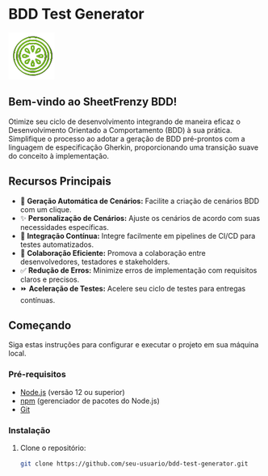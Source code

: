 # BDD Test Generator

![Logo](./src/img/cb1-PhotoRoom.png-PhotoRoom.png)

## Bem-vindo ao SheetFrenzy BDD!

Otimize seu ciclo de desenvolvimento integrando de maneira eficaz o Desenvolvimento Orientado a Comportamento (BDD) à sua prática. Simplifique o processo ao adotar a geração de BDD pré-prontos com a linguagem de especificação Gherkin, proporcionando uma transição suave do conceito à implementação.

## Recursos Principais

- 🚀 **Geração Automática de Cenários:** Facilite a criação de cenários BDD com um clique.
- ✨ **Personalização de Cenários:** Ajuste os cenários de acordo com suas necessidades específicas.
- 🔄 **Integração Contínua:** Integre facilmente em pipelines de CI/CD para testes automatizados.
- 🤝 **Colaboração Eficiente:** Promova a colaboração entre desenvolvedores, testadores e stakeholders.
- ✅ **Redução de Erros:** Minimize erros de implementação com requisitos claros e precisos.
- ⏩ **Aceleração de Testes:** Acelere seu ciclo de testes para entregas contínuas.

## Começando

Siga estas instruções para configurar e executar o projeto em sua máquina local.

### Pré-requisitos

- [Node.js](https://nodejs.org/) (versão 12 ou superior)
- [npm](https://www.npmjs.com/) (gerenciador de pacotes do Node.js)
- [Git](https://git-scm.com/)

### Instalação

1. Clone o repositório:
   ```bash
   git clone https://github.com/seu-usuario/bdd-test-generator.git
   ```

